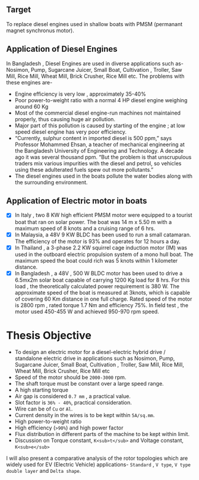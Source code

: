 ## Target
To replace diesel engines used in shallow boats with PMSM (permanant magnet synchronus motor).

## Application of Diesel Engines
In Bangladesh , Diesel Engines are used in diverse applications such as- Nosimon, Pump, Sugarcane Juicer, Small Boat, Cultivation , Troller, Saw Mill, Rice Mill, Wheat Mill, Brick Crusher, Rice Mill etc. The problems with these engines are-

- Engine efficiency is very low , approximately 35-40%
- Poor power-to-weight ratio with a normal 4 HP diesel engine weighing around 60 Kg
- Most of the commercial diesel engine-run machines not maintained properly, thus causing huge air pollution.
- Major part of this pollution is caused by starting of the engine ; at low speed diesel engine has very poor efficiency.
- “Currently, sulphur content in imported diesel is 500 ppm,” says Professor Mohammed Ehsan, a teacher of mechanical engineering at the Bangladesh University of Engineering and Technology. A decade ago it was several thousand ppm. “But the problem is that unscrupulous traders mix various impurities with the diesel and petrol, so vehicles using these adulterated fuels spew out more pollutants.”
- The diesel engines used in the boats pollute the water bodies along with the surrounding environment.

## Application of Electric motor in boats
- [x] In Italy , two 8 KW high efficient PMSM motor were equipped to a tourist boat that ran on solar power. The boat was 14 m x 5.50 m with a maximum speed of 8 knots and a cruising range of 6 hrs.
- [x] In Malaysia, a 48V 9 KW BLDC has been used to run a small catamaran. The efficiency of the motor is 93% and operates for 12 hours a day.
- [x] In Thailand , a 3-phase 2.2 KW squirrel cage induction motor (IM) was used in the outboard electric propulsion system of a mono hull boat. The maximum speed the boat could rich was 5 knots within 1 kilometer distance. 
- [x] In Bangladesh , a 48V , 500 W BLDC motor has been used to drive a 6.5mx2m solar boat capable of carrying 1200 Kg load for 8 hrs. For this load , the theoretically calculated power requirement is 380 W. The approximate speed of the boat is measured at 3knots, which is capable of covering 60 Km distance in one full charge. Rated speed of the motor is 2800 rpm , rated torque 1.7 Nm and efficiency 75%. In field test , the motor used 450-455 W and achieved 950-970 rpm speed.

# Thesis Objective
- To design an electric motor for a diesel-electric hybrid drive / standalone electric drive in applications such as Nosimon, Pump, Sugarcane Juicer, Small Boat, Cultivation , Troller, Saw Mill, Rice Mill, Wheat Mill, Brick Crusher, Rice Mill etc
- Speed of the motor should be  `2000-3000` rpm.
- The shaft torque must be constant over a large speed range.
- A high starting torque
- Air gap is considered `0.7 mm` , a practical value.
- Slot factor is `36% - 40%`, practical consideration.
- Wire can be of `Cu` or `Al`.
- Current density in the wires is to be kept within `5A/sq.mm`.
- High power-to-weight ratio
- High efficiency (`>90%`) and high power factor
- Flux distribution in different parts of the machine to be kept within limit.
- Discussion on Torque constant, `K<sub>t</sub>` and Voltage constant, `K<sub>e</sub>`

I will also present a comparative analysis of the rotor topologies which are widely used for EV (Electric Vehicle) applications- `Standard` , `V type`, `V type double layer` and `Delta shape`.


